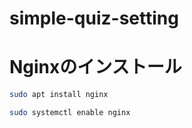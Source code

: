 # simple-quiz-setting


# Nginxのインストール

```bash
sudo apt install nginx

sudo systemctl enable nginx



```





